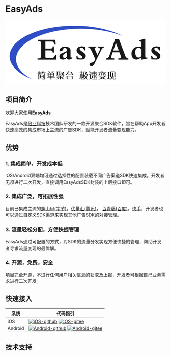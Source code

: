 # EasyAds

![image](./image/easyads_logo.png)

## 项目简介

欢迎大家使用**EasyAds**

EasyAds是[倍业科技](http://www.bayescom.com/)技术团队研发的一款开源聚合SDK软件，旨在帮助App开发者快速高效的集成市场上主流的广告SDK，赋能开发者流量变现能力。

## 优势

### 1. 集成简单，开发成本低
iOS/Android双端均可通过选择性的配置装载不同广告渠道SDK快速集成。开发者无须进行二次开发，直接调用EasyAdsSDK封装的上层接口即可。


### 2. 集成广泛，可拓展性强
目前已集成主流的[穿山甲(字节)](https://www.csjplatform.com/union/media/union/download)，[优量汇(腾讯)](https://adnet.qq.com/resource/sdk)，
[百青藤(百度)](https://union.baidu.com/bqt/#/)，[快手](https://u.kuaishou.com/)，开发者也可以通过自定义SDK渠道来实现其他广告SDK的对接管理。


### 3. 流量轻松分配，方便快捷管理
EasyAds通过可配置的方式，对SDK的流量分发实现方便快捷的管理，帮助开发者寻求流量变现的最优解。


### 4. 开源，免费，安全
项目完全开源，不进行任何用户相关信息的获取及上报，开发者可根据自己业务需求进行二次开发。

## 快速接入

| 系统     | 代码指引                                                                                                                                                                                                                                                                    |
|-------- |-------------------------------------------------------------------------------------------------------------------------------------------------------------------------------------------------------------------------------------------------------------------------|
| iOS     | [![iOS-github](https://img.shields.io/badge/Github-EasyAds_iOS_v1.0-red.svg)](https://github.com/bayescom/EasyAds-iOS)   [![iOS-gitee](https://img.shields.io/badge/Gitee-EasyAds_iOS_v1.0-orange.svg)](https://gitee.com/bayescom/EasyAds-iOS)                         |
| Android | [![Android-github](https://img.shields.io/badge/Github-EasyAds_Android_v1.0-green.svg)](https://github.com/bayescom/EasyAds-Android)   [![Android-gitee](https://img.shields.io/badge/Gitee-EasyAds_Android_v1.0-blue.svg)](https://gitee.com/bayescom/EasyAds-Android) |


## 技术支持


